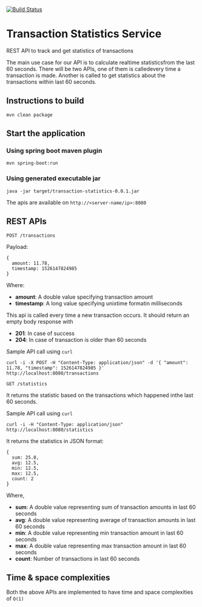 [![Build Status](https://travis-ci.org/sanketmeghani/transaction-statistics.svg?branch=master)](https://travis-ci.org/sanketmeghani/transaction-statistics)

# Transaction Statistics Service

REST API to track and get statistics of transactions

The​ ​main​ ​use​ ​case​ ​for​ ​our​ ​API​ ​is​ ​to calculate​ ​realtime​  statistic​s ​from​ ​the​ ​last​ ​60​ ​seconds.​ ​There​ ​will​ ​be​ ​two​ ​APIs,​ ​one​ ​of​ ​them​ ​is called​ ​every​ ​time​ ​a​ ​transaction​ ​is​ ​made.​ Another is called to get statistics about the transactions within last 60 seconds.

## Instructions to build 

```
mvn clean package
```

## Start the application

### Using spring boot maven plugin

```
mvn spring-boot:run
```

### Using generated executable jar

```
java -jar target/transaction-statistics-0.0.1.jar
```

The apis are available on `http://<server-name/ip>:8080`

## REST APIs

`POST /transactions`

Payload: 
```
{
  amount: 11.78,
  timestamp: 1526147824985
}
```
Where:

* **amount**: A double value specifying transaction amount
* **timestamp**: A long​​ value specifying​​ unix​​time​​ format​​ in​​ milliseconds

This api is called every time a new transaction occurs. It should return an empty body response with

* **201**: In case of success
* **204**: In case of transaction is older than 60 seconds

Sample API call using `curl`

```
curl -i -X POST -H "Content-Type: application/json" -d '{ "amount": 11.78, "timestamp": 1526147824985 }' http://localhost:8080/transactions
```

`GET /statistics`

It​ ​returns​ ​the​ ​statistic​ ​based​ ​on​ ​the​ ​transactions​ ​which​ ​happened​ ​in​ ​the​ ​last​ ​60 seconds.

Sample API call using `curl`

```
curl -i -H "Content-Type: application/json" http://localhost:8080/statistics
```

It returns the statistics in JSON format:

```
{
  sum: 25.0,
  avg: 12.5,
  min: 12.5,
  max: 12.5,
  count: 2
}
```

Where,

* **sum**: A double value representing sum of transaction amounts in last 60 seconds
* **avg**: A double value representing average of transaction amounts in last 60 seconds
* **min**: A double value representing min transaction amount in last 60 seconds
* **max**: A double value representing max transaction amount in last 60 seconds
* **count**: Number of transactions in last 60 seconds 

## Time & space complexities

Both the above APIs are implemented to have time and space complexities of `O(1)`